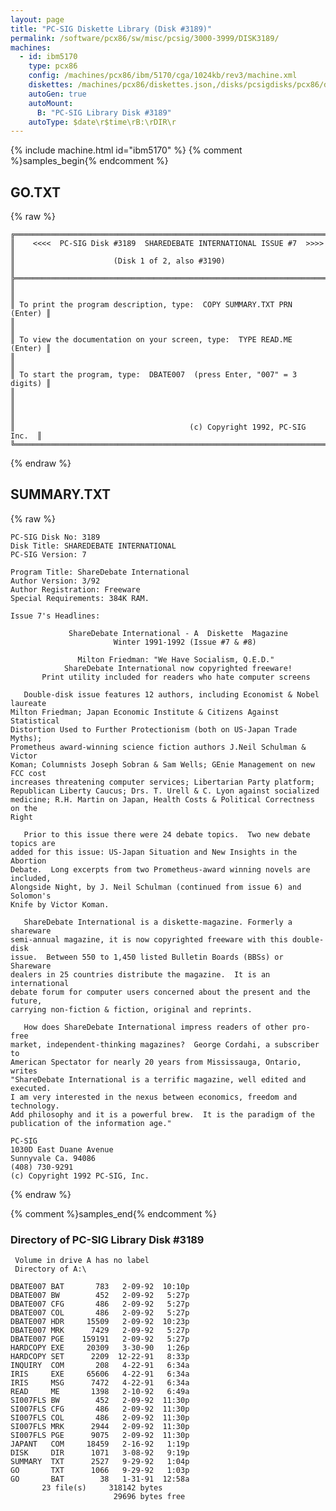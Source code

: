 ```yaml
---
layout: page
title: "PC-SIG Diskette Library (Disk #3189)"
permalink: /software/pcx86/sw/misc/pcsig/3000-3999/DISK3189/
machines:
  - id: ibm5170
    type: pcx86
    config: /machines/pcx86/ibm/5170/cga/1024kb/rev3/machine.xml
    diskettes: /machines/pcx86/diskettes.json,/disks/pcsigdisks/pcx86/diskettes.json
    autoGen: true
    autoMount:
      B: "PC-SIG Library Disk #3189"
    autoType: $date\r$time\rB:\rDIR\r
---
```


{% include machine.html id="ibm5170" %}
{% comment %}samples_begin{% endcomment %}

## GO.TXT

{% raw %}
```
╔════════════════════════════════════════════════════════════════════════╗
║    <<<<  PC-SIG Disk #3189  SHAREDEBATE INTERNATIONAL ISSUE #7  >>>>   ║
║                      (Disk 1 of 2, also #3190)                         ║
╠════════════════════════════════════════════════════════════════════════╣
║                                                                        ║
║ To print the program description, type:  COPY SUMMARY.TXT PRN  (Enter) ║
║                                                                        ║
║ To view the documentation on your screen, type:  TYPE READ.ME  (Enter) ║
║                                                                        ║
║ To start the program, type:  DBATE007  (press Enter, "007" = 3 digits) ║
║                                                                        ║
║                                                                        ║
║                                       (c) Copyright 1992, PC-SIG Inc.  ║
╚════════════════════════════════════════════════════════════════════════╝

```
{% endraw %}

## SUMMARY.TXT

{% raw %}
```
PC-SIG Disk No: 3189
Disk Title: SHAREDEBATE INTERNATIONAL
PC-SIG Version: 7

Program Title: ShareDebate International
Author Version: 3/92
Author Registration: Freeware
Special Requirements: 384K RAM.

Issue 7's Headlines:

             ShareDebate International - A  Diskette  Magazine
                       Winter 1991-1992 (Issue #7 & #8)

               Milton Friedman: "We Have Socialism, Q.E.D."
            ShareDebate International now copyrighted freeware!
       Print utility included for readers who hate computer screens

   Double-disk issue features 12 authors, including Economist & Nobel laureate
Milton Friedman; Japan Economic Institute & Citizens Against Statistical
Distortion Used to Further Protectionism (both on US-Japan Trade Myths);
Prometheus award-winning science fiction authors J.Neil Schulman & Victor
Koman; Columnists Joseph Sobran & Sam Wells; GEnie Management on new FCC cost
increases threatening computer services; Libertarian Party platform;
Republican Liberty Caucus; Drs. T. Urell & C. Lyon against socialized
medicine; R.H. Martin on Japan, Health Costs & Political Correctness on the
Right

   Prior to this issue there were 24 debate topics.  Two new debate topics are
added for this issue: US-Japan Situation and New Insights in the Abortion
Debate.  Long excerpts from two Prometheus-award winning novels are included,
Alongside Night, by J. Neil Schulman (continued from issue 6) and Solomon's
Knife by Victor Koman.

   ShareDebate International is a diskette-magazine. Formerly a shareware
semi-annual magazine, it is now copyrighted freeware with this double-disk
issue.  Between 550 to 1,450 listed Bulletin Boards (BBSs) or Shareware
dealers in 25 countries distribute the magazine.  It is an international
debate forum for computer users concerned about the present and the future,
carrying non-fiction & fiction, original and reprints.

   How does ShareDebate International impress readers of other pro-free
market, independent-thinking magazines?  George Cordahi, a subscriber to
American Spectator for nearly 20 years from Mississauga, Ontario, writes
"ShareDebate International is a terrific magazine, well edited and executed.
I am very interested in the nexus between economics, freedom and technology.
Add philosophy and it is a powerful brew.  It is the paradigm of the
publication of the information age."

PC-SIG
1030D East Duane Avenue
Sunnyvale Ca. 94086
(408) 730-9291
(c) Copyright 1992 PC-SIG, Inc.

```
{% endraw %}

{% comment %}samples_end{% endcomment %}

### Directory of PC-SIG Library Disk #3189

     Volume in drive A has no label
     Directory of A:\

    DBATE007 BAT       783   2-09-92  10:10p
    DBATE007 BW        452   2-09-92   5:27p
    DBATE007 CFG       486   2-09-92   5:27p
    DBATE007 COL       486   2-09-92   5:27p
    DBATE007 HDR     15509   2-09-92  10:23p
    DBATE007 MRK      7429   2-09-92   5:27p
    DBATE007 PGE    159191   2-09-92   5:27p
    HARDCOPY EXE     20309   3-30-90   1:26p
    HARDCOPY SET      2209  12-22-91   8:33p
    INQUIRY  COM       208   4-22-91   6:34a
    IRIS     EXE     65606   4-22-91   6:34a
    IRIS     MSG      7472   4-22-91   6:34a
    READ     ME       1398   2-10-92   6:49a
    SI007FLS BW        452   2-09-92  11:30p
    SI007FLS CFG       486   2-09-92  11:30p
    SI007FLS COL       486   2-09-92  11:30p
    SI007FLS MRK      2944   2-09-92  11:30p
    SI007FLS PGE      9075   2-09-92  11:30p
    JAPANT   COM     18459   2-16-92   1:19p
    DISK     DIR      1071   3-08-92   9:19p
    SUMMARY  TXT      2527   9-29-92   1:04p
    GO       TXT      1066   9-29-92   1:03p
    GO       BAT        38   1-31-91  12:58a
           23 file(s)     318142 bytes
                           29696 bytes free
